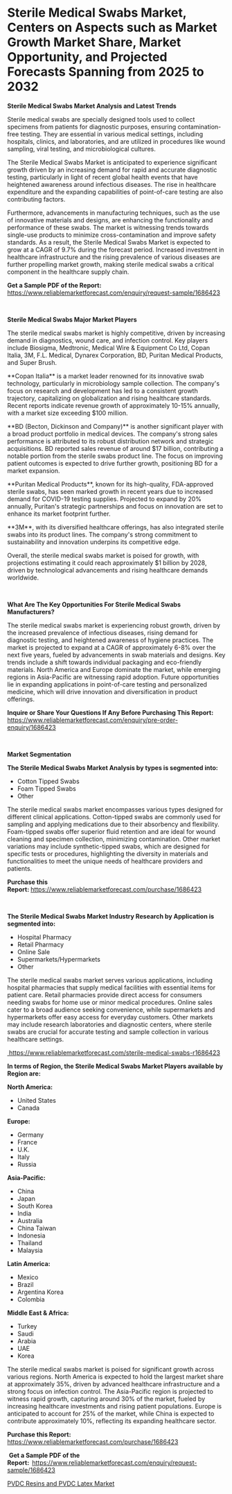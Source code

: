 <p><h1>Sterile Medical Swabs Market, Centers on Aspects such as Market Growth Market Share, Market Opportunity, and Projected Forecasts Spanning from 2025 to 2032</h1></p><p><strong>Sterile Medical Swabs Market Analysis and Latest Trends</strong></p>
<p><p>Sterile medical swabs are specially designed tools used to collect specimens from patients for diagnostic purposes, ensuring contamination-free testing. They are essential in various medical settings, including hospitals, clinics, and laboratories, and are utilized in procedures like wound sampling, viral testing, and microbiological cultures.</p><p>The Sterile Medical Swabs Market is anticipated to experience significant growth driven by an increasing demand for rapid and accurate diagnostic testing, particularly in light of recent global health events that have heightened awareness around infectious diseases. The rise in healthcare expenditure and the expanding capabilities of point-of-care testing are also contributing factors. </p><p>Furthermore, advancements in manufacturing techniques, such as the use of innovative materials and designs, are enhancing the functionality and performance of these swabs. The market is witnessing trends towards single-use products to minimize cross-contamination and improve safety standards. As a result, the Sterile Medical Swabs Market is expected to grow at a CAGR of 9.7% during the forecast period. Increased investment in healthcare infrastructure and the rising prevalence of various diseases are further propelling market growth, making sterile medical swabs a critical component in the healthcare supply chain.</p></p>
<p><strong>Get a Sample PDF of the Report:&nbsp;</strong> <a href="https://www.reliablemarketforecast.com/enquiry/request-sample/1686423?utm_campaign=3045&utm_medium=2&utm_source=Github&utm_content=ia&utm_term=26032025&utm_id=sterile-medical-swabs">https://www.reliablemarketforecast.com/enquiry/request-sample/1686423</a></p>
<p>&nbsp;</p>
<p><strong>Sterile Medical Swabs Major Market Players</strong></p>
<p><p>The sterile medical swabs market is highly competitive, driven by increasing demand in diagnostics, wound care, and infection control. Key players include Biosigma, Medtronic, Medical Wire & Equipment Co Ltd, Copan Italia, 3M, F.L. Medical, Dynarex Corporation, BD, Puritan Medical Products, and Super Brush.</p><p>**Copan Italia** is a market leader renowned for its innovative swab technology, particularly in microbiology sample collection. The company's focus on research and development has led to a consistent growth trajectory, capitalizing on globalization and rising healthcare standards. Recent reports indicate revenue growth of approximately 10-15% annually, with a market size exceeding $100 million.</p><p>**BD (Becton, Dickinson and Company)** is another significant player with a broad product portfolio in medical devices. The company's strong sales performance is attributed to its robust distribution network and strategic acquisitions. BD reported sales revenue of around $17 billion, contributing a notable portion from the sterile swabs product line. The focus on improving patient outcomes is expected to drive further growth, positioning BD for a market expansion.</p><p>**Puritan Medical Products**, known for its high-quality, FDA-approved sterile swabs, has seen marked growth in recent years due to increased demand for COVID-19 testing supplies. Projected to expand by 20% annually, Puritan's strategic partnerships and focus on innovation are set to enhance its market footprint further.</p><p>**3M**, with its diversified healthcare offerings, has also integrated sterile swabs into its product lines. The company's strong commitment to sustainability and innovation underpins its competitive edge.</p><p>Overall, the sterile medical swabs market is poised for growth, with projections estimating it could reach approximately $1 billion by 2028, driven by technological advancements and rising healthcare demands worldwide.</p></p>
<p>&nbsp;</p>
<p><strong>What Are The Key Opportunities For Sterile Medical Swabs Manufacturers?</strong></p>
<p><p>The sterile medical swabs market is experiencing robust growth, driven by the increased prevalence of infectious diseases, rising demand for diagnostic testing, and heightened awareness of hygiene practices. The market is projected to expand at a CAGR of approximately 6-8% over the next five years, fueled by advancements in swab materials and designs. Key trends include a shift towards individual packaging and eco-friendly materials. North America and Europe dominate the market, while emerging regions in Asia-Pacific are witnessing rapid adoption. Future opportunities lie in expanding applications in point-of-care testing and personalized medicine, which will drive innovation and diversification in product offerings.</p></p>
<p><strong>Inquire or Share Your Questions If Any Before Purchasing This Report:</strong> <a href="https://www.reliablemarketforecast.com/enquiry/pre-order-enquiry/1686423?utm_campaign=3045&utm_medium=2&utm_source=Github&utm_content=ia&utm_term=26032025&utm_id=sterile-medical-swabs">https://www.reliablemarketforecast.com/enquiry/pre-order-enquiry/1686423</a></p>
<p>&nbsp;</p>
<p><strong>Market Segmentation</strong></p>
<p><strong>The Sterile Medical Swabs Market Analysis by types is segmented into:</strong></p>
<p><ul><li>Cotton Tipped Swabs</li><li>Foam Tipped Swabs</li><li>Other</li></ul></p>
<p><p>The sterile medical swabs market encompasses various types designed for different clinical applications. Cotton-tipped swabs are commonly used for sampling and applying medications due to their absorbency and flexibility. Foam-tipped swabs offer superior fluid retention and are ideal for wound cleaning and specimen collection, minimizing contamination. Other market variations may include synthetic-tipped swabs, which are designed for specific tests or procedures, highlighting the diversity in materials and functionalities to meet the unique needs of healthcare providers and patients.</p></p>
<p><strong>Purchase this Report:&nbsp;</strong><a href="https://www.reliablemarketforecast.com/purchase/1686423?utm_campaign=3045&utm_medium=2&utm_source=Github&utm_content=ia&utm_term=26032025&utm_id=sterile-medical-swabs">https://www.reliablemarketforecast.com/purchase/1686423</a></p>
<p>&nbsp;</p>
<p><strong>The Sterile Medical Swabs Market Industry Research by Application is segmented into:</strong></p>
<p><ul><li>Hospital Pharmacy</li><li>Retail Pharmacy</li><li>Online Sale</li><li>Supermarkets/Hypermarkets</li><li>Other</li></ul></p>
<p><p>The sterile medical swabs market serves various applications, including hospital pharmacies that supply medical facilities with essential items for patient care. Retail pharmacies provide direct access for consumers needing swabs for home use or minor medical procedures. Online sales cater to a broad audience seeking convenience, while supermarkets and hypermarkets offer easy access for everyday customers. Other markets may include research laboratories and diagnostic centers, where sterile swabs are crucial for accurate testing and sample collection in various healthcare settings.</p></p>
<p><a href="https://www.reliablemarketforecast.com/sterile-medical-swabs-r1686423?utm_campaign=3045&utm_medium=2&utm_source=Github&utm_content=ia&utm_term=26032025&utm_id=sterile-medical-swabs">&nbsp;https://www.reliablemarketforecast.com/sterile-medical-swabs-r1686423</a></p>
<p><strong>In terms of Region, the Sterile Medical Swabs Market Players available by Region are:</strong></p>
<p>
    <p> <strong> North America: </strong>
        <ul>
            <li>United States</li>
            <li>Canada</li>
        </ul>
        </p> 
    <p> <strong> Europe: </strong>
        <ul>
            <li>Germany</li>
            <li>France</li>
            <li>U.K.</li>
            <li>Italy</li>
            <li>Russia</li>
        </ul>
        </p> 
    <p> <strong> Asia-Pacific: </strong>
        <ul>
            <li>China</li>
            <li>Japan</li>
            <li>South Korea</li>
            <li>India</li>
            <li>Australia</li>
            <li>China Taiwan</li>
            <li>Indonesia</li>
            <li>Thailand</li>
            <li>Malaysia</li>
        </ul>
        </p> 
    <p> <strong> Latin America: </strong>
        <ul>
            <li>Mexico</li>
            <li>Brazil</li>
            <li>Argentina Korea</li>
            <li>Colombia</li>
        </ul>
        </p> 
    <p> <strong> Middle East & Africa: </strong>
        <ul>
            <li>Turkey</li>
            <li>Saudi</li>
            <li>Arabia</li>
            <li>UAE</li>
            <li>Korea</li>
        </ul>
    </p>
    </p>
<p><p>The sterile medical swabs market is poised for significant growth across various regions. North America is expected to hold the largest market share at approximately 35%, driven by advanced healthcare infrastructure and a strong focus on infection control. The Asia-Pacific region is projected to witness rapid growth, capturing around 30% of the market, fueled by increasing healthcare investments and rising patient populations. Europe is anticipated to account for 25% of the market, while China is expected to contribute approximately 10%, reflecting its expanding healthcare sector.</p></p>
<p><strong>Purchase this Report: </strong><a href="https://www.reliablemarketforecast.com/purchase/1686423?utm_campaign=3045&utm_medium=2&utm_source=Github&utm_content=ia&utm_term=26032025&utm_id=sterile-medical-swabs">https://www.reliablemarketforecast.com/purchase/1686423</a></p>
<p>&nbsp;<strong>Get a Sample PDF of the Report:&nbsp;&nbsp;</strong><a href="https://www.reliablemarketforecast.com/enquiry/request-sample/1686423?utm_campaign=3045&utm_medium=2&utm_source=Github&utm_content=ia&utm_term=26032025&utm_id=sterile-medical-swabs">https://www.reliablemarketforecast.com/enquiry/request-sample/1686423</a></p>
<p><strong></strong></p>
<p><p><a href="https://github.com/miottaredlin79/Market-Research-Report-List-1/blob/main/pvdc-resins-and-pvdc-latex-market.md?utm_campaign=3045&utm_medium=2&utm_source=Github&utm_content=ia&utm_term=26032025&utm_id=sterile-medical-swabs">PVDC Resins and PVDC Latex Market</a></p></p>